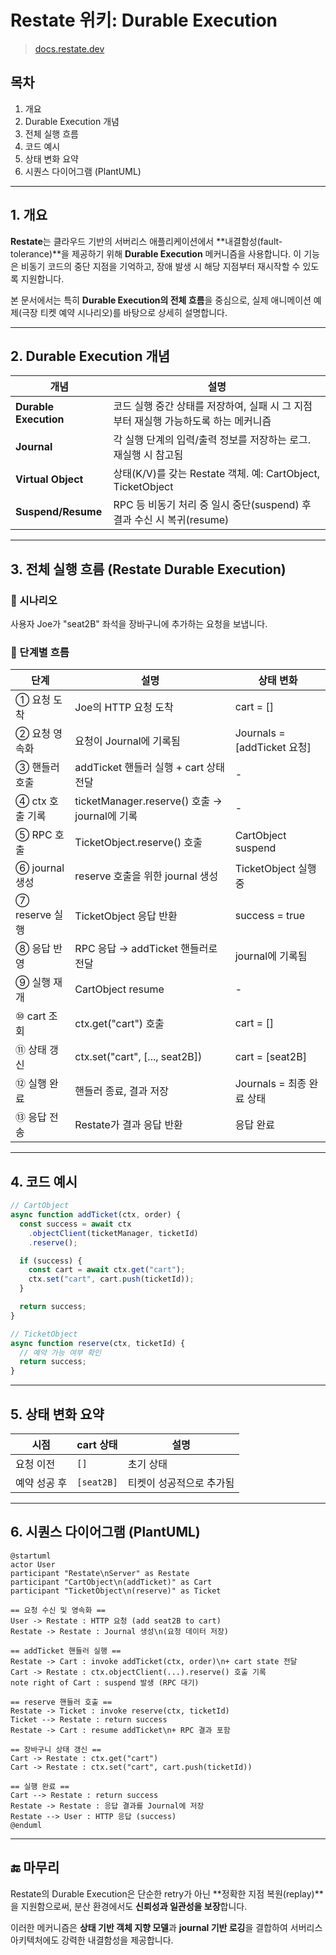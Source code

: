 # Restate 위키: Durable Execution

> [docs.restate.dev](https://docs.restate.dev/concepts/durable_building_blocks)

## 목차
1. 개요
2. Durable Execution 개념
3. 전체 실행 흐름
4. 코드 예시
5. 상태 변화 요약
6. 시퀀스 다이어그램 (PlantUML)

---

## 1. 개요

**Restate**는 클라우드 기반의 서버리스 애플리케이션에서 **내결함성(fault-tolerance)**을 제공하기 위해 **Durable Execution** 메커니즘을 사용합니다. 이 기능은 비동기 코드의 중단 지점을 기억하고, 장애 발생 시 해당 지점부터 재시작할 수 있도록 지원합니다.

본 문서에서는 특히 **Durable Execution의 전체 흐름**을 중심으로, 실제 애니메이션 예제(극장 티켓 예약 시나리오)를 바탕으로 상세히 설명합니다.

---

## 2. Durable Execution 개념

| 개념 | 설명 |
|------|------|
| **Durable Execution** | 코드 실행 중간 상태를 저장하여, 실패 시 그 지점부터 재실행 가능하도록 하는 메커니즘 |
| **Journal** | 각 실행 단계의 입력/출력 정보를 저장하는 로그. 재실행 시 참고됨 |
| **Virtual Object** | 상태(K/V)를 갖는 Restate 객체. 예: CartObject, TicketObject |
| **Suspend/Resume** | RPC 등 비동기 처리 중 일시 중단(suspend) 후 결과 수신 시 복귀(resume) |

---

## 3. 전체 실행 흐름 (Restate Durable Execution)

### 📌 시나리오
사용자 Joe가 "seat2B" 좌석을 장바구니에 추가하는 요청을 보냅니다.

### 🧭 단계별 흐름

| 단계 | 설명 | 상태 변화 |
|------|------|------------|
| ① 요청 도착 | Joe의 HTTP 요청 도착 | cart = [] |
| ② 요청 영속화 | 요청이 Journal에 기록됨 | Journals = [addTicket 요청] |
| ③ 핸들러 호출 | addTicket 핸들러 실행 + cart 상태 전달 | - |
| ④ ctx 호출 기록 | ticketManager.reserve() 호출 → journal에 기록 | - |
| ⑤ RPC 호출 | TicketObject.reserve() 호출 | CartObject suspend |
| ⑥ journal 생성 | reserve 호출을 위한 journal 생성 | TicketObject 실행 중 |
| ⑦ reserve 실행 | TicketObject 응답 반환 | success = true |
| ⑧ 응답 반영 | RPC 응답 → addTicket 핸들러로 전달 | journal에 기록됨 |
| ⑨ 실행 재개 | CartObject resume | - |
| ⑩ cart 조회 | ctx.get("cart") 호출 | cart = [] |
| ⑪ 상태 갱신 | ctx.set("cart", [..., seat2B]) | cart = [seat2B] |
| ⑫ 실행 완료 | 핸들러 종료, 결과 저장 | Journals = 최종 완료 상태 |
| ⑬ 응답 전송 | Restate가 결과 응답 반환 | 응답 완료 |

---

## 4. 코드 예시

```javascript
// CartObject
async function addTicket(ctx, order) {
  const success = await ctx
    .objectClient(ticketManager, ticketId)
    .reserve();

  if (success) {
    const cart = await ctx.get("cart");
    ctx.set("cart", cart.push(ticketId));
  }

  return success;
}

// TicketObject
async function reserve(ctx, ticketId) {
  // 예약 가능 여부 확인
  return success;
}
```

---

## 5. 상태 변화 요약

| 시점 | cart 상태 | 설명 |
|------|-----------|------|
| 요청 이전 | `[]` | 초기 상태 |
| 예약 성공 후 | `[seat2B]` | 티켓이 성공적으로 추가됨 |

---

## 6. 시퀀스 다이어그램 (PlantUML)

```plantuml
@startuml
actor User
participant "Restate\nServer" as Restate
participant "CartObject\n(addTicket)" as Cart
participant "TicketObject\n(reserve)" as Ticket

== 요청 수신 및 영속화 ==
User -> Restate : HTTP 요청 (add seat2B to cart)
Restate -> Restate : Journal 생성\n(요청 데이터 저장)

== addTicket 핸들러 실행 ==
Restate -> Cart : invoke addTicket(ctx, order)\n+ cart state 전달
Cart -> Restate : ctx.objectClient(...).reserve() 호출 기록
note right of Cart : suspend 발생 (RPC 대기)

== reserve 핸들러 호출 ==
Restate -> Ticket : invoke reserve(ctx, ticketId)
Ticket --> Restate : return success
Restate -> Cart : resume addTicket\n+ RPC 결과 포함

== 장바구니 상태 갱신 ==
Cart -> Restate : ctx.get("cart")
Cart -> Restate : ctx.set("cart", cart.push(ticketId))

== 실행 완료 ==
Cart --> Restate : return success
Restate -> Restate : 응답 결과를 Journal에 저장
Restate --> User : HTTP 응답 (success)
@enduml
```

---

## 🔚 마무리
Restate의 Durable Execution은 단순한 retry가 아닌 **정확한 지점 복원(replay)**을 지원함으로써, 분산 환경에서도 **신뢰성과 일관성을 보장**합니다.

이러한 메커니즘은 **상태 기반 객체 지향 모델**과 **journal 기반 로깅**을 결합하여 서버리스 아키텍처에도 강력한 내결함성을 제공합니다.
